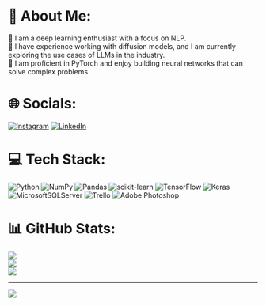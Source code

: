 # 💫 About Me:
🔭 I am a deep learning enthusiast with a focus on NLP.</br>
🤝 I have experience working with diffusion models, and I am currently exploring the use cases of LLMs in the industry.</br>
🌱  I am proficient in PyTorch and enjoy building neural networks that can solve complex problems.</br>


# 🌐 Socials:
[![Instagram](https://img.shields.io/badge/Instagram-%23E4405F.svg?logo=Instagram&logoColor=white)](https://instagram.com/aref_br1) [![LinkedIn](https://img.shields.io/badge/LinkedIn-%230077B5.svg?logo=linkedin&logoColor=white)](https://linkedin.com/in/aref-borhani) 

# 💻 Tech Stack:
![Python](https://img.shields.io/badge/python-3670A0?style=flat&logo=python&logoColor=ffdd54) ![NumPy](https://img.shields.io/badge/numpy-%23013243.svg?style=flat&logo=numpy&logoColor=white) ![Pandas](https://img.shields.io/badge/pandas-%23150458.svg?style=flat&logo=pandas&logoColor=white) ![scikit-learn](https://img.shields.io/badge/scikit--learn-%23F7931E.svg?style=flat&logo=scikit-learn&logoColor=white) ![TensorFlow](https://img.shields.io/badge/TensorFlow-%23FF6F00.svg?style=flat&logo=TensorFlow&logoColor=white) ![Keras](https://img.shields.io/badge/Keras-%23D00000.svg?style=flat&logo=Keras&logoColor=white) ![MicrosoftSQLServer](https://img.shields.io/badge/Microsoft%20SQL%20Sever-CC2927?style=flat&logo=microsoft%20sql%20server&logoColor=white) ![Trello](https://img.shields.io/badge/Trello-%23026AA7.svg?style=flat&logo=Trello&logoColor=white) ![Adobe Photoshop](https://img.shields.io/badge/adobephotoshop-%2331A8FF.svg?style=flat&logo=adobephotoshop&logoColor=white)
# 📊 GitHub Stats:
![](https://github-readme-stats.vercel.app/api?username=ArefBr&theme=default&hide_border=true&include_all_commits=false&count_private=false)<br/>
![](https://github-readme-streak-stats.herokuapp.com/?user=ArefBr&theme=default&hide_border=true)<br/>
![](https://github-readme-stats.vercel.app/api/top-langs/?username=ArefBr&theme=default&hide_border=true&include_all_commits=false&count_private=false&layout=compact)

---
[![](https://visitcount.itsvg.in/api?id=ArefBr&icon=0&color=12)](https://visitcount.itsvg.in)

<!-- Proudly created with GPRM ( https://gprm.itsvg.in ) -->
